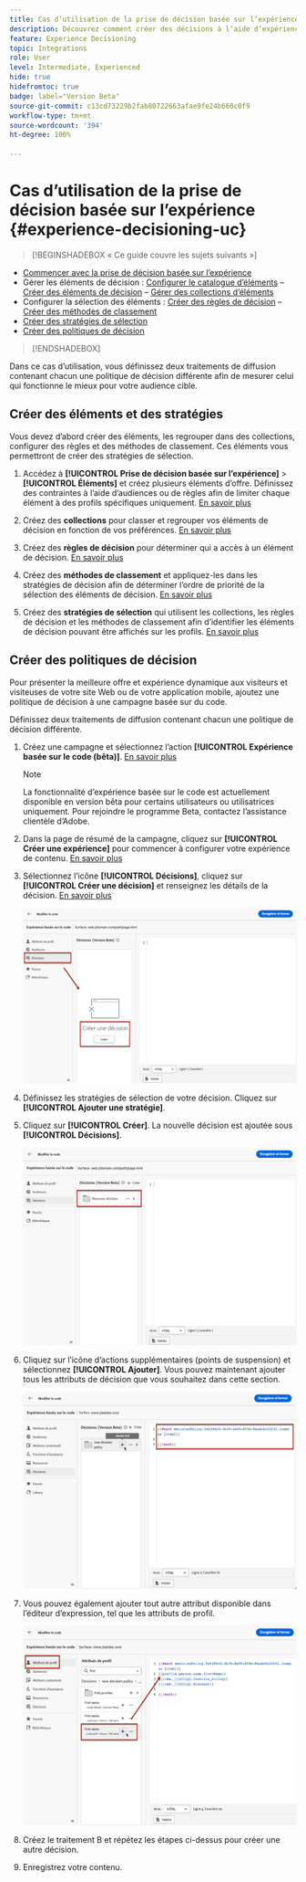 ```yaml
---
title: Cas d’utilisation de la prise de décision basée sur l’expérience
description: Découvrez comment créer des décisions à l’aide d’expériences avec le canal basé sur le code.
feature: Experience Decisioning
topic: Integrations
role: User
level: Intermediate, Experienced
hide: true
hidefromtoc: true
badge: label="Version Beta"
source-git-commit: c13cd73229b2fab80722663afae9fe24b660c0f9
workflow-type: tm+mt
source-wordcount: '394'
ht-degree: 100%

---
```


# Cas d’utilisation de la prise de décision basée sur l’expérience {#experience-decisioning-uc}

>[!BEGINSHADEBOX « Ce guide couvre les sujets suivants »]

* [Commencer avec la prise de décision basée sur l’expérience](gs-experience-decisioning.md)
* Gérer les éléments de décision : [Configurer le catalogue d’éléments](catalogs.md) – [Créer des éléments de décision](items.md) – [Gérer des collections d’éléments](collections.md)
* Configurer la sélection des éléments : [Créer des règles de décision](rules.md) – [Créer des méthodes de classement](ranking.md)
* [Créer des stratégies de sélection](selection-strategies.md)
* [Créer des politiques de décision](create-decision.md)

>[!ENDSHADEBOX]

Dans ce cas d’utilisation, vous définissez deux traitements de diffusion contenant chacun une politique de décision différente afin de mesurer celui qui fonctionne le mieux pour votre audience cible.

## Créer des éléments et des stratégies

Vous devez d’abord créer des éléments, les regrouper dans des collections, configurer des règles et des méthodes de classement. Ces éléments vous permettront de créer des stratégies de sélection.

1. Accédez à **[!UICONTROL Prise de décision basée sur l’expérience]** > **[!UICONTROL Éléments]** et créez plusieurs éléments d’offre. Définissez des contraintes à l’aide d’audiences ou de règles afin de limiter chaque élément à des profils spécifiques uniquement. [En savoir plus](items.md)

   <!--
   1. From the items list, click the **[!UICONTROL Edit schema]** button  and edit the custom attributes if needed. [Learn how to work with catalogs](catalogs.md)-->

1. Créez des **collections** pour classer et regrouper vos éléments de décision en fonction de vos préférences. [En savoir plus](collections.md)

1. Créez des **règles de décision** pour déterminer qui a accès à un élément de décision. [En savoir plus](rules.md)

1. Créez des **méthodes de classement** et appliquez-les dans les stratégies de décision afin de déterminer l’ordre de priorité de la sélection des éléments de décision. [En savoir plus](ranking.md)

1. Créez des **stratégies de sélection** qui utilisent les collections, les règles de décision et les méthodes de classement afin d’identifier les éléments de décision pouvant être affichés sur les profils. [En savoir plus](selection-strategies.md)

## Créer des politiques de décision

Pour présenter la meilleure offre et expérience dynamique aux visiteurs et visiteuses de votre site Web ou de votre application mobile, ajoutez une politique de décision à une campagne basée sur du code.

Définissez deux traitements de diffusion contenant chacun une politique de décision différente.

1. Créez une campagne et sélectionnez l’action **[!UICONTROL Expérience basée sur le code (bêta)]**. [En savoir plus](../code-based/create-code-based.md)

   >[!NOTE]
   >
   >La fonctionnalité d’expérience basée sur le code est actuellement disponible en version bêta pour certains utilisateurs ou utilisatrices uniquement. Pour rejoindre le programme Beta, contactez l’assistance clientèle d’Adobe.

1. Dans la page de résumé de la campagne, cliquez sur **[!UICONTROL Créer une expérience]** pour commencer à configurer votre expérience de contenu. [En savoir plus](../campaigns/content-experiment.md)

1. Sélectionnez l’icône **[!UICONTROL Décisions]**, cliquez sur **[!UICONTROL Créer une décision]** et renseignez les détails de la décision. [En savoir plus](create-decision.md)

   ![](assets/decision-code-based-create.png)

1. Définissez les stratégies de sélection de votre décision. Cliquez sur **[!UICONTROL Ajouter une stratégie]**.

1. Cliquez sur **[!UICONTROL Créer]**. La nouvelle décision est ajoutée sous **[!UICONTROL Décisions]**.

   ![](assets/decision-code-based-decision-added.png)

1. Cliquez sur l’icône d’actions supplémentaires (points de suspension) et sélectionnez **[!UICONTROL Ajouter]**. Vous pouvez maintenant ajouter tous les attributs de décision que vous souhaitez dans cette section.

   ![](assets/decision-code-based-add-decision.png)

1. Vous pouvez également ajouter tout autre attribut disponible dans l’éditeur d’expression, tel que les attributs de profil.

   ![](assets/decision-code-based-decision-profile-attribute.png)

1. Créez le traitement B et répétez les étapes ci-dessus pour créer une autre décision.

1. Enregistrez votre contenu.


